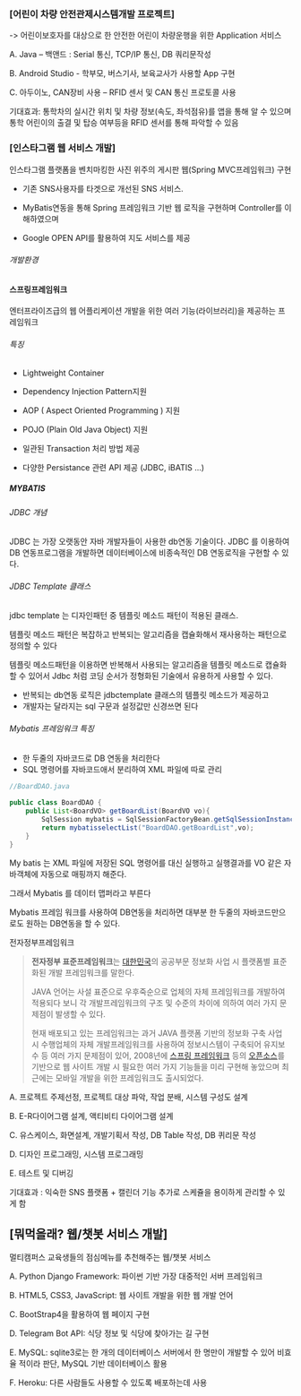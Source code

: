 ### **[어린이 차량 안전관제시스템개발 프로젝트]**

-> 어린이보호자를 대상으로 한 안전한 어린이 차량운행을 위한 Application 서비스

 

A. Java – 백앤드 : Serial 통신, TCP/IP 통신, DB 쿼리문작성

B. Android Studio - 학부모, 버스기사, 보육교사가 사용할 App 구현

C. 아두이노, CAN장비 사용 – RFID 센서 및 CAN 통신 프로토콜 사용

 

기대효과: 통학차의 실시간 위치 및 차량 정보(속도, 좌석점유)를 앱을 통해 알 수 있으며 통학 어린이의 출결 및 탑승 여부등을 RFID 센서를 통해 파악할 수 있음

 

 

### **[인스타그램 웹 서비스 개발]** 

인스타그램 플랫폼을 벤치마킹한 사진 위주의 게시판 웹(Spring MVC프레임워크) 구현 

- 기존 SNS사용자를 타겟으로 개선된 SNS 서비스. 

- MyBatis연동을 통해 Spring 프레임워크 기반 웹 로직을 구현하며 Controller를 이해하였으며

- Google OPEN API를 활용하여 지도 서비스를 제공

 

###### 개발환경 

#### 스프링프레임워크

엔터프라이즈급의 웹 어플리케이션 개발을 위한 여러 기능(라이브러리)을 제공하는 프레임워크



###### 특징

- Lightweight Container

- Dependency Injection Pattern지원
- AOP ( Aspect Oriented Programming ) 지원
- POJO (Plain Old Java Object) 지원
- 일관된 Transaction 처리 방법 제공
- 다양한 Persistance 관련 API 제공 (JDBC, iBATIS ...)



##### MYBATIS



###### JDBC 개념

JDBC 는 가장 오랫동안 자바 개발자들이 사용한 db연동 기술이다. JDBC 를 이용하여 DB  연동프로그램을 개발하면 데이터베이스에 비종속적인 DB 연동로직을 구현할 수 있다.

###### JDBC Template 클래스

jdbc template 는 디자인패턴 중 템플릿 메소드 패턴이 적용된 클래스.

템플릿 메소드 패턴은 복잡하고 반복되는 알고리즘을 캡슐화해서 재사용하는 패턴으로 정의할 수 있다

템플릿 메소드패턴을 이용하면 반복해서 사용되는 알고리즘을 템플릿 메소드로 캡슐화할 수 있어서 Jdbc 처럼 코딩 순서가 정형화된 기술에서 유용하게 사용할 수 있다.

- 반복되는 db연동 로직은 jdbctemplate 클래스의 템플릿 메소드가 제공하고
- 개발자는 달라지는 sql 구문과 설정값만 신경쓰면 된다



###### Mybatis 프레임워크 특징

- 한 두줄의 자바코드로 DB 연동을 처리한다
- SQL 명령어를 자바코드애서 분리하여 XML 파일에 따로 관리

```java
//BoardDAO.java
    
public class BoardDAO {
    public List<BoardVO> getBoardList(BoardVO vo){
        SqlSession mybatis = SqlSessionFactoryBean.getSqlSessionInstance();
        return mybatisselectList("BoardDAO.getBoardList",vo);
    }
}
```

My batis 는 XML 파일에 저장된 SQL 명령어를 대신 실행하고 실행결과를 VO 같은 자바객체에 자동으로 매핑까지 해준다.

그래서 Mybatis 를 데이터 맵퍼라고 부른다

Mybatis 프레임 워크를 사용하여 DB연동을 처리하면 대부분 한 두줄의 자바코드만으로도 원하는 DB연동을 할 수 있다.







전자정부프레임워크

> **전자정부 표준프레임워크**는 [대한민국](https://ko.wikipedia.org/wiki/대한민국)의 공공부문 정보화 사업 시 플랫폼별 표준화된 개발 프레임워크를 말한다.
>
> JAVA 언어는 사설 표준으로 우후죽순으로 업체의 자체 프레임워크를 개발하여 적용되다 보니 각 개발프레임워크의 구조 및 수준의 차이에 의하여 여러 가지 문제점이 발생할 수 있다.
>
> 현재 배포되고 있는 프레임워크는 과거 JAVA 플랫폼 기반의 정보화 구축 사업 시 수행업체의 자체 개발프레임워크를 사용하여 정보시스템이 구축되어 유지보수 등 여러 가지 문제점이 있어, 2008년에 [스프링 프레임워크](https://ko.wikipedia.org/wiki/스프링_프레임워크) 등의 [오픈소스](https://ko.wikipedia.org/wiki/오픈소스)를 기반으로 웹 사이트 개발 시 필요한 여러 가지 기능들을 미리 구현해 놓았으며 최근에는 모바일 개발을 위한 프레임워크도 출시되었다.

A.   프로젝트 주제선정, 프로젝트 대상 파악, 작업 분배, 시스템 구성도 설계

B.   E-R다이어그램 설계, 액티비티 다이어그램 설계

C.   유스케이스, 화면설계, 개발기획서 작성, DB Table 작성, DB 퀴리문 작성 

D.   디자인 프로그래밍, 시스템 프로그래밍

E.   테스트 및 디버깅

 

기대효과 : 익숙한 SNS 플랫폼 + 캘린더 기능 추가로 스케쥴을 용이하게 관리할 수 있게 함

 

## **[뭐먹을래? 웹/챗봇 서비스 개발]**

멀티캠퍼스 교육생들의 점심메뉴를 추천해주는 웹/챗봇 서비스

 

A. Python Django Framework: 파이썬 기반 가장 대중적인 서버 프레임워크

B. HTML5, CSS3, JavaScript: 웹 사이트 개발을 위한 웹 개발 언어

C. BootStrap4을 활용하여 웹 페이지 구현

D. Telegram Bot API: 식당 정보 및 식당에 찾아가는 길 구현

E. MySQL: sqlite3로는 한 개의 데이터베이스 서버에서 한 명만이 개발할 수 있어 비효율 적이라 판단, MySQL 기반 데이터베이스 활용

F. Heroku: 다른 사람들도 사용할 수 있도록 배포하는데 사용 
